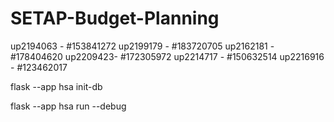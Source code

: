 # SETAP-Budget-Planning

up2194063 - #153841272
up2199179 - #183720705
up2162181 - #178404620
up2209423-  #172305972
up2214717 - #150632514
up2216916 - #123462017

flask --app hsa init-db

flask --app hsa run --debug
